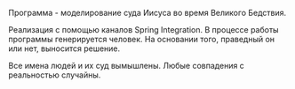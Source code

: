 Программа - моделирование суда Иисуса во время Великого Бедствия. 

Реализация с помощью каналов Spring Integration. 
В процессе работы программы генерируется человек. На основании того, праведный он или нет, выносится решение.

Все имена людей и их суд вымышлены.
Любые совпадения с реальностью случайны.